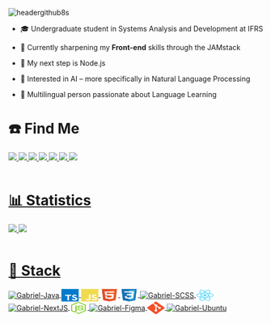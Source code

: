 ![headergithub8s](https://user-images.githubusercontent.com/82886646/157560561-b7ccb57a-16fa-4f65-beb3-1d1d6216e104.gif)


- 🎓 Undergraduate student in Systems Analysis and Development at IFRS

- 🎨 Currently sharpening my **Front-end** skills through the JAMstack

- 🌱 My next step is Node.js

- 🤖 Interested in AI – more specifically in Natural Language Processing

- 💖 Multilingual person passionate about Language Learning

# ☎️ Find Me

<div> 
  <a href = "mailto:gabrielmgarcia96@gmail.com"><img src="https://img.shields.io/badge/-Gmail-red" /a>
  <a href= "https://www.linkedin.com/in/gabrielgarcia8953"><img src="https://img.shields.io/badge/-LinkedIn-blue" /a>
  <a href = "https://dev.to/codinginrainbows"><img src="https://img.shields.io/badge/-Dev-blueviolet" /a>
  <a href = "https://twitter.com/codeinrainbows"><img src="https://img.shields.io/badge/-Twitter-9cf" /a>
  <a href= "https://instagram.com/gabrielmedeirosg"><img src="https://img.shields.io/badge/-Insta-ff69b4" /a>
  <a href = "https://br.pinterest.com/innerspeaker12"><img src="https://img.shields.io/badge/-Pinterest-orange" /a>
  <a href = "https://open.spotify.com/user/gabrielgarcia96"><img src="https://img.shields.io/badge/-Spotify-success" /a>
  
</div><br>

# 📊 Statistics

<div align="left">
  <a href="https://github.com/codinginrainbows">
  <img height="180em" src="https://github-readme-stats.vercel.app/api/top-langs/?username=codinginrainbows&layout=compact&langs_count=7&theme=tokyonight"/>
  <img height="180em" src="https://github-readme-stats.vercel.app/api?username=codinginrainbows&count_private=true&theme=tokyonight" />  
</div><br>
  
# 🧰 Stack
 
<div style="display: inline_block">
  <img align="center" alt="Gabriel-Java" height="25" width="35" src="https://cdn.jsdelivr.net/gh/devicons/devicon/icons/java/java-original.svg" />
  <img align="center" alt="Gabriel-Ts" height="25" width="35" src="https://raw.githubusercontent.com/devicons/devicon/master/icons/typescript/typescript-plain.svg">
  <img align="center" alt="Gabriel-Js" height="25" width="35" src="https://raw.githubusercontent.com/devicons/devicon/master/icons/javascript/javascript-plain.svg">
  <img align="center" alt="Gabriel-HTML" height="25" width="35" src="https://raw.githubusercontent.com/devicons/devicon/master/icons/html5/html5-original.svg">
  <img align="center" alt="Gabriel-CSS" height="25" width="35" src="https://raw.githubusercontent.com/devicons/devicon/master/icons/css3/css3-original.svg">
  <img align="center" alt="Gabriel-SCSS" height="25" width="35" src="https://cdn.jsdelivr.net/gh/devicons/devicon/icons/sass/sass-original.svg" />
  <img align="center" alt="Gabriel-React" height="25" width="35" src="https://raw.githubusercontent.com/devicons/devicon/master/icons/react/react-original.svg">
  <img align="center" alt="Gabriel-NextJS" height="25" width="35" src="https://cdn.jsdelivr.net/gh/devicons/devicon/icons/nextjs/nextjs-original.svg" />
  <img align="center" alt="Gabriel-Node" height="25" width="35" src="https://raw.githubusercontent.com/devicons/devicon/master/icons/nodejs/nodejs-original.svg">
  <img align="center" alt="Gabriel-Figma" height="25" width="35" src="https://cdn.jsdelivr.net/gh/devicons/devicon/icons/figma/figma-original.svg" />
  <img align="center" alt="Gabriel-Git" height="25" width="35" src="https://raw.githubusercontent.com/devicons/devicon/master/icons/git/git-original.svg">
  <img align="center" alt="Gabriel-Ubuntu" height="25" width="35" src="https://cdn.jsdelivr.net/gh/devicons/devicon/icons/linux/linux-original.svg" />
</div><br>
